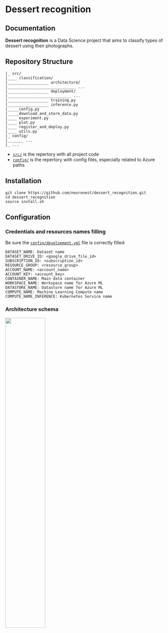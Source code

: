 
# Dessert recognition


## Documentation <a name="documentation"></a>

**Dessert recognition** is a Data Science project that aims to classify types of dessert using their photographs.

## Repository Structure <a name="repository-structure"></a>

```
|_ src/
|____ classification/
|__________________ architecture/
|______________________________ ...
|__________________ deployment/
|____________________________ ...
|__________________ training.py
|__________________ inference.py
|_____config.py
|_____download_and_store_data.py
|____ experiment.py
|____ plot.py
|____ register_and_deploy.py
|____ utils.py
|_ config/
|_______ ...
|_ ...
```

- [```src/```](src) is the repertory with all project code
- [```config/```](config) is the repertory with config files, especially related to Azure paths


## Installation <a name="installation"></a>


```shell**
git clone https://github.com/neuronest/dessert_recognition.git
cd dessert_recognition
source install.sh
```

## Configuration <a name="config"></a>

### Credentials and resources names filling

Be sure the [```config/development.yml```](config/development.yml) file is correctly filled:

```
DATASET_NAME: Dataset name
DATASET_DRIVE_ID: <google_drive_file_id>  
SUBSCRIPTION_ID: <subscription_id>  
RESOURCE_GROUP: <resource_group>  
ACCOUNT_NAME: <account_name>  
ACCOUNT_KEY: <account_key>  
CONTAINER_NAME: Main data container
WORKSPACE_NAME: Workspace name for Azure ML
DATASTORE_NAME: Datastore name for Azure ML
COMPUTE_NAME: Machine Learning Compute name 
COMPUTE_NAME_INFERENCE: Kubernetes Service name
```

### Architecture schema

<img src="/schemas/customcnn_schema.jpg"  width="50%" height="50%">

